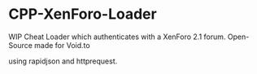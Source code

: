 # CPP-XenForo-Loader
WIP Cheat Loader which authenticates with a XenForo 2.1 forum.
 Open-Source made for Void.to
 
 using rapidjson and httprequest.

